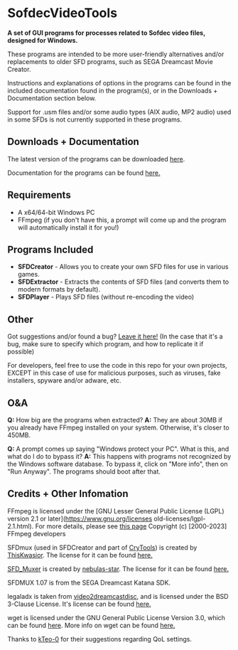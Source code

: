 # SofdecVideoTools
**A set of GUI programs for processes related to Sofdec video files, designed for Windows.**

These programs are intended to be more user-friendly alternatives and/or replacements to older SFD programs, such as SEGA Dreamcast Movie Creator.

Instructions and explanations of options in the programs can be found in the included documentation found in the program(s), or in the Downloads + Documentation section below.

Support for .usm files and/or some audio types (AIX audio, MP2 audio) used in some SFDs is not currently supported in these programs.

## Downloads + Documentation

The latest version of the programs can be downloaded [here](https://github.com/Firebow59/SofdecVideoTools/releases/latest).

Documentation for the programs can be found [here.](https://github.com/Firebow59/oldalpha-SofdecVideoTools/blob/main/resource/docs/documentation.pdf)


## Requirements
- A x64/64-bit Windows PC
- FFmpeg (if you don't have this, a prompt will come up and the program will automatically install it for you!)

## Programs Included

- **SFDCreator** - Allows you to create your own SFD files for use in various games.
- **SFDExtractor** - Extracts the contents of SFD files (and converts them to modern formats by default).
- **SFDPlayer** - Plays SFD files (without re-encoding the video)

## Other
Got suggestions and/or found a bug? [Leave it here!](https://github.com/Firebow59/SofdecVideoTools/issues) (In the case that it's a bug, make sure to specify which program, and how to replicate it if possible)

For developers, feel free to use the code in this repo for your own projects, EXCEPT in this case of use for malicious purposes, such as viruses, fake installers, spyware and/or adware, etc.

## O&A
**Q:** How big are the programs when extracted?
**A:** They are about 30MB if you already have FFmpeg installed on your system. Otherwise, it's closer to 450MB.


**Q:** A prompt comes up saying "Windows protect your PC". What is this, and what do I do to bypass it?
**A:** This happens with programs not recognized by the Windows software database. To bypass it, click on "More info", then on "Run Anyway". The programs should boot after that.

## Credits + Other Infomation
FFmpeg is licensed under the [GNU Lesser General Public License (LGPL) version 2.1 or later](https://www.gnu.org/licenses old-licenses/lgpl-2.1.html).
For more details, please see [this page](https://www.ffmpeg.org/legal.html)
Copyright (c) [2000-2023] FFmpeg developers

SFDmux (used in SFDCreator and part of [CryTools](https://github.com/ThisKwasior/CryTools)) is created by [ThisKwasior](https://github.com/ThisKwasior). The license for it can be found [here.](https://github.com/ThisKwasior/CryTools/blob/master/LICENSE) 

[SFD_Muxer](https://github.com/nebulas-star/SFD_Muxer) is created by [nebulas-star](https://github.com/nebulas-star). The license for it can be found [here.](https://github.com/nebulas-star/SFD_Muxer/blob/main/LICENSE)

SFDMUX 1.07 is from the SEGA Dreamcast Katana SDK.

legaladx is taken from [video2dreamcastdisc](https://github.com/alex-free/video2dreamcastdisc/), and is licensed under the BSD 3-Clause License. It's license can be found [here.](https://github.com/alex-free/video2dreamcastdisc/blob/master/licenses/legaladx.txt)

wget is licensed under the GNU General Public License Version 3.0, which can be found [here](https://www.gnu.org/licenses/gpl-3.0.txt). More info on wget can be found [here.](https://www.gnu.org/software/wget/)

Thanks to [kTeo-0](https://github.com/kTeo-0) for their suggestions regarding QoL settings.
